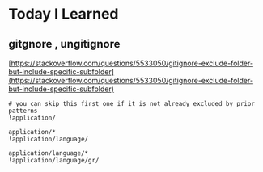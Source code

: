 # Today I Learned

## gitgnore , ungitignore

[https://stackoverflow.com/questions/5533050/gitignore-exclude-folder-but-include-specific-subfolder](https://stackoverflow.com/questions/5533050/gitignore-exclude-folder-but-include-specific-subfolder) 

```
# you can skip this first one if it is not already excluded by prior patterns
!application/

application/*
!application/language/

application/language/*
!application/language/gr/
```